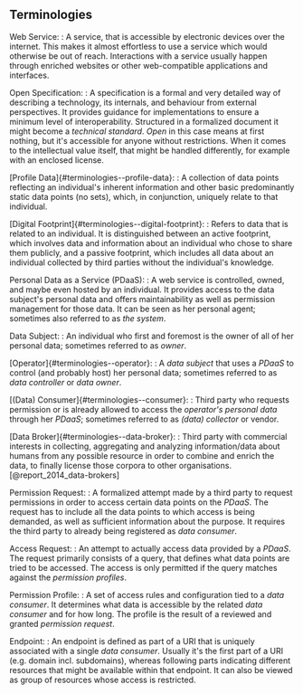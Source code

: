 ## Terminologies 



Web Service:
: A service, that is accessible by electronic devices over the internet. This makes it almost 
effortless to use a service which would otherwise be out of reach. Interactions with a service 
usually happen through enriched websites or other web-compatible applications and interfaces.

Open Specification:
: A specification is a formal and very detailed way of describing a technology, its internals, and 
behaviour from external perspectives. It provides guidance for implementations to ensure a minimum
level of interoperability. Structured in a formalized document it might become a *technical 
standard*. *Open* in this case means at first nothing, but it's accessible for anyone without restrictions. 
When it comes to the intellectual value itself, that might be handled differently, for example with 
an enclosed license.

[Profile Data]{#terminologies--profile-data}:
: A collection of data points reflecting an individual's inherent information and other basic 
predominantly static data points (no sets), which, in conjunction, uniquely relate to that individual.

[Digital Footprint]{#terminologies--digital-footprint}:
: Refers to data that is related to an individual. It is distinguished between an active footprint, 
which involves data and information about an individual who chose to share them publicly, and a 
passive footprint, which includes all data about an individual collected by third parties without 
the individual's knowledge.

Personal Data as a Service (PDaaS):
: A web service is controlled, owned, and maybe even hosted by an individual. It provides access to 
the data subject's personal data and offers maintainability as well as permission management for 
those data. It can be seen as her personal agent; sometimes also referred to as *the system*.

Data Subject:
: An individual who first and foremost is the owner of all of her personal data; sometimes referred 
to as *owner*.

[Operator]{#terminologies--operator}:
: A *data subject* that uses a *PDaaS* to control (and probably host) her personal data; sometimes 
referred to as *data controller* or *data owner*.

[(Data) Consumer]{#terminologies--consumer}:
: Third party who requests permission or is already allowed to access the *operator's* *personal 
data* through her *PDaaS*; sometimes referred to as *(data) collector* or vendor.

[Data Broker]{#terminologies--data-broker}:
: Third party with commercial interests in collecting, aggregating and analyzing information/data 
about humans from any possible resource in order to combine and enrich the data, to finally license 
those corpora to other organisations. [@report_2014_data-brokers]

Permission Request:
: A formalized attempt made by a third party to request permissions in order to access certain data 
points on the *PDaaS*. The request has to include all the data points to which access is being demanded,
as well as sufficient information about the purpose. It requires the third party to already 
being registered as *data consumer*.

Access Request:
: An attempt to actually access data provided by a *PDaaS*. The request primarily consists of a 
query, that defines what data points are tried to be accessed. The access is only permitted if
the query matches against the *permission profiles*.

Permission Profile:
: A set of access rules and configuration tied to a *data consumer*. It determines what 
data is accessible by the related *data consumer* and for how long. The profile is the result of a reviewed and 
granted *permission request*. 

Endpoint:
: An endpoint is defined as part of a URI that is uniquely associated with a single *data 
consumer*. Usually it's the first part of a URI (e.g. domain incl. subdomains), whereas following 
parts indicating different resources that might be available within that endpoint. It can also be 
viewed as group of resources whose access is restricted. 
